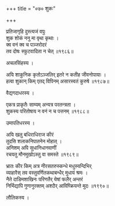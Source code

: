 +++
title = "०७० शुकः"

+++


प्रतिजागृहि दुस्त्यजं वपुः  
शुक शोकं ननु मा वृथा कृथाः ।  
क्व वनं क्व च पञ्जरोदरं  
तव दोषः स्फुटवादिता न चेत् ॥१९८६॥  


अचलसिंहस्य ।  


अयि शाकुनिक कृतोऽञ्जलिर् इतरे न कतीह जीवनोपायाः ।  
हत्वा शुकान् किम् एतद् विपिनम् असारस्वतं कुरुषे ॥१९८७॥  


वैद्यगदाधरस्य ।  


एकत्र प्राकृतैः साम्यम् अन्यत्र परतन्त्रता ।  
शुकस्य परितोषाय न वनं न च पत्तनम् ॥१९८८॥  


उमापतिधरस्य ।  


अयि खलु बधिराधिराज कीरं   
तुदसि शलाकनिपातनेन मोहात् ।  
अनिशम् अपि सुधानिधानवाणीं   
रचयतु मौनमुखोऽस्तु वा समस्ते ॥१९८९॥  


भ्रातः कीर किम् अत्र नीरसतरुस्कन्धे मधुस्यन्दिभिर्  
व्याहारैस् तव वस्तुवर्णितकथाबन्धैर् मुधायं श्रमः ।  
नैते दाडिमशाखिनः परिणतैर् येषां फलैर् अन्तरं  
निर्भिद्यापि गुणानुरक्तम् अशठैर् आविष्क्रियन्ते मुदः ॥१९९०॥  


लौलिकस्य ।  


